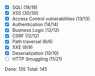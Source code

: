 - [x] SQLi (18/18)
- [x] XSS (30/30)
- [x] Access Control vulnerabilities (13/13)
- [x] Authentication (14/14)
- [x] Business Logic (12/12)
- [x] CSRF (12/12)
- [x] Path traversal (6/6)
- [x] XXE (9/9)
- [x] Deserialization (10/10)
- [ ] HTTP Smuggling (11/21)

Done: 135
Total: 145

